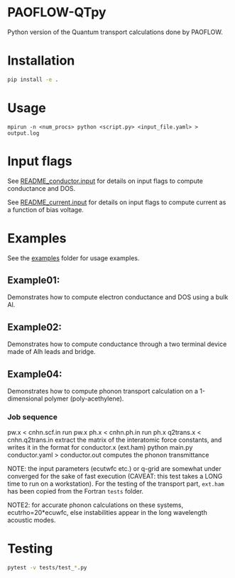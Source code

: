 # PAOFLOW-QTpy

Python version of the Quantum transport calculations done by PAOFLOW.

# Installation

```bash
pip install -e .
```

# Usage

`mpirun -n <num_procs> python <script.py> <input_file.yaml> > output.log`

# Input flags

See [README_conductor.input](README_conductor.input) for details on input flags to compute conductance and DOS.

See [README_current.input](README_current.input) for details on input flags to compute current as a function of bias voltage.

# Examples

See the [examples](examples) folder for usage examples.

## Example01:

Demonstrates how to compute electron conductance and DOS using a bulk Al.

## Example02:

Demonstrates how to compute conductance through a two terminal device made of Alh leads and bridge.

## Example04:

Demonstrates how to compute phonon transport calculation on a 1-dimensional polymer (poly-acethylene).

### Job sequence

pw.x < cnhn.scf.in
run pw.x
ph.x < cnhn.ph.in
run ph.x
q2trans.x < cnhn.q2trans.in
extract the matrix of the interatomic force constants,
and writes it in the format for conductor.x (ext.ham)
python main.py conductor.yaml > conductor.out
computes the phonon transmittance

NOTE: the input parameters (ecutwfc etc.) or q-grid are somewhat under
converged for the sake of fast execution (CAVEAT: this test takes a
LONG time to run on a workstation). For the testing of the transport
part, `ext.ham` has been copied from the Fortran `tests` folder.

NOTE2: for accurate phonon calculations on these systems, ecutrho=20\*ecuwfc,
else instabilities appear in the long wavelength acoustic modes.

# Testing

```bash
pytest -v tests/test_*.py
```
